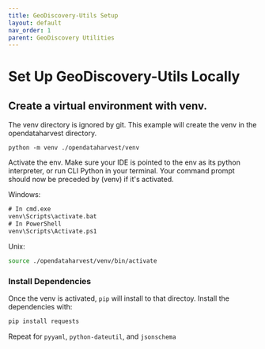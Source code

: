 ```yaml
---
title: GeoDiscovery-Utils Setup
layout: default
nav_order: 1
parent: GeoDiscovery Utilities
---
```


# Set Up GeoDiscovery-Utils Locally

## Create a virtual environment with venv.

The venv directory is ignored by git.
This example will create the venv in the opendataharvest directory. 

`python -m venv ./opendataharvest/venv`

Activate the env. 
Make sure your IDE is pointed to the env as its python interpreter,
or run CLI Python in your terminal. 
Your command prompt should now be preceded by (venv) if it's activated.

Windows:

```cmd
# In cmd.exe
venv\Scripts\activate.bat
# In PowerShell
venv\Scripts\Activate.ps1
```

Unix: 

```bash
source ./opendataharvest/venv/bin/activate
```

### Install Dependencies

Once the venv is activated, `pip` will install to that directoy. Install the dependencies with:

```bash
pip install requests
```

Repeat for `pyyaml`, `python-dateutil`, and `jsonschema`
